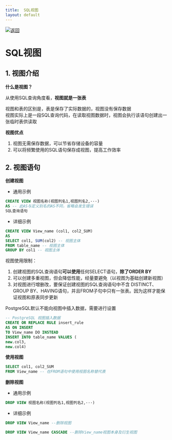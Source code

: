 ```yaml
---
title:  SQL视图
layout: default
---
```

[![返回](/assets/images/back.png)](../../../../2022/06/01/SQL_Index.html)

# SQL视图

## 1. 视图介绍

**什么是视图？**

从使用SQL查询角度看，**视图就是一张表**  

视图和表的区别是，表是保存了实际数据的，视图没有保存数据  
视图实际上是一段SQL查询代码，在读取视图数据时，视图会执行该语句创建出一张临时表供读取

**视图优点**

1. 视图无需保存数据，可以节省存储设备的容量
2. 可以将频繁使用的SQL语句保存成视图，提高工作效率

## 2. 视图语句

**创建视图**

- 通用示例

```SQL
CREATE VIEW 视图名称(视图列名1,视图列名2,···)
AS -- 此AS与定义别名的AS不同，省略会发生错误
SQL查询语句
```

- 详细示例

```SQL
CREATE VIEW View_name (col1, col2_SUM)
AS
SELECT col1, SUM(col2) -- 视图主体
FROM table_name -- 视图主体
GROUP BY col1 -- 视图主体
```

视图使用限制：
1.  创建视图的SQL查询语句**可以使用**任何SELECT语句，**除了ORDER BY**
2.  可以创建多重视图，但会降低性能，经量要避免（以视图为基础创建新视图）
3.  对视图进行增删改，要保证创建视图的SQL查询语句中不含 DISTINCT、GROUP BY、HAVING语句，并且FROM子句中只有一张表。因为这样才能保证视图和原表同步更新

PostgreSQL默认不能向视图中插入数据，需要进行设置

```SQL
-- PostgreSQL 视图插入数据
CREATE OR REPLACE RULE insert_rule
AS ON INSERT
TO View_name DO INSTEAD
INSERT INTO table_name VALUES (
new.col3,
new.col4)
```

**使用视图**

```SQL
SELECT col1, col2_SUM
FROM View_name -- 在FROM语句中使用视图名称替代表
```

**删除视图**

- 通用示例

```SQL
DROP VIEW 视图名称(视图列名1,视图列名2,···)
```

- 详细示例

```SQL
DROP VIEW View_name --删除视图

DROP VIEW View_name CASCADE --删除View_name视图本身及衍生视图
```